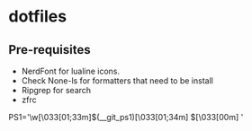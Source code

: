 # dotfiles

## Pre-requisites

- NerdFont for lualine icons.
- Check None-ls for formatters that need to be install
- Ripgrep for search
- zfrc

PS1='\w\[\033[01;33m\]$(__git_ps1)\[\033[01;34m\] $\[\033[00m\] '
